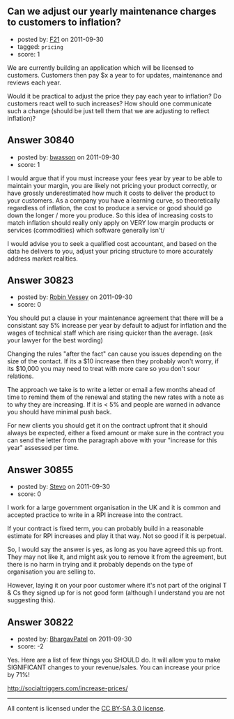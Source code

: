 ## Can we adjust our yearly maintenance charges to customers to inflation?

- posted by: [F21](https://stackexchange.com/users/-1/13598-f21) on 2011-09-30
- tagged: `pricing`
- score: 1

We are currently building an application which will be licensed to customers. Customers then pay $x a year to for updates, maintenance and reviews each year.

Would it be practical to adjust the price they pay each year to inflation? Do customers react well to such increases? How should one communicate such a change (should be just tell them that we are adjusting to reflect inflation)?


## Answer 30840

- posted by: [bwasson](https://stackexchange.com/users/-1/12611-bwasson) on 2011-09-30
- score: 1

I would argue that if you must increase your fees year by year to be able to maintain your margin, you are likely not pricing your product correctly, or have grossly underestimated how much it costs to deliver the product to your customers. As a company you have a learning curve, so theoretically regardless of inflation, the cost to produce a service or good should go down the longer / more you produce. So this idea of increasing costs to match inflation should really only apply on VERY low margin products or services (commodities) which software generally isn't/ 

I would advise you to seek a qualified cost accountant, and based on the data he delivers to you, adjust your pricing structure to more accurately address market realities. 


## Answer 30823

- posted by: [Robin Vessey](https://stackexchange.com/users/-1/984-robin-vessey) on 2011-09-30
- score: 0

You should put a clause in your maintenance agreement that there will be a consistant say 5% increase per year by default to adjust for inflation and the wages of technical staff which are rising quicker than the average. (ask your lawyer for the best wording)

Changing the rules "after the fact" can cause you issues depending on the size of the contact. If its a $10 increase then they probably won't worry, if its $10,000 you may need to treat with more care so you don't sour relations.

The approach we take is to write a letter or email a few months ahead of time to remind them of the renewal and stating the new rates with a note as to why they are increasing. If it is < 5% and people are warned in advance you should have minimal push back.

For new clients you should get it on the contract upfront that it should always be expected, either a fixed amount or make sure in the contract you can send the letter from the paragraph above with your "increase for this year" assessed per time.


## Answer 30855

- posted by: [Stevo](https://stackexchange.com/users/-1/13585-stevo) on 2011-09-30
- score: 0

I work for a large government organisation in the UK and it is common and accepted practice to write in a RPI increase into the contract.

If your contract is fixed term, you can probably build in a reasonable estimate for RPI increases and play it that way. Not so good if it is perpetual.

So, I would say the answer is yes, as long as you have agreed this up front. They may not like it, and might ask you to remove it from the agreement, but there is no harm in trying and it probably depends on the type of organisation you are selling to.

However, laying it on your poor customer where it's not part of the original T & Cs they signed up for is not good form (although I understand you are not suggesting this).




## Answer 30822

- posted by: [BhargavPatel](https://stackexchange.com/users/-1/3998-bhargavpatel) on 2011-09-30
- score: -2

Yes. Here are a list of few things you SHOULD do. It will allow you to make SIGNIFICANT changes to your revenue/sales. You can increase your price by 71%! 

http://socialtriggers.com/increase-prices/



---

All content is licensed under the [CC BY-SA 3.0 license](https://creativecommons.org/licenses/by-sa/3.0/).
